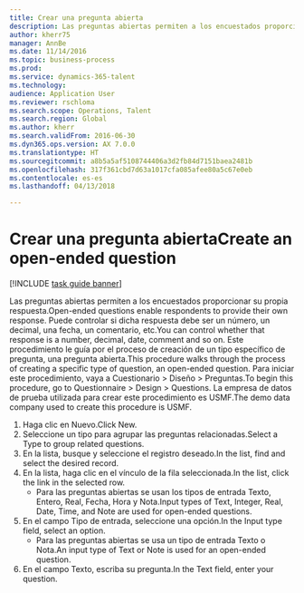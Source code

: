 ```yaml
--- 
title: Crear una pregunta abierta
description: Las preguntas abiertas permiten a los encuestados proporcionar su propia respuesta.
author: kherr75
manager: AnnBe
ms.date: 11/14/2016
ms.topic: business-process
ms.prod: 
ms.service: dynamics-365-talent
ms.technology: 
audience: Application User
ms.reviewer: rschloma
ms.search.scope: Operations, Talent
ms.search.region: Global
ms.author: kherr
ms.search.validFrom: 2016-06-30
ms.dyn365.ops.version: AX 7.0.0
ms.translationtype: HT
ms.sourcegitcommit: a8b5a5af5108744406a3d2fb84d7151baea2481b
ms.openlocfilehash: 317f361cbd7d63a1017cfa085afee80a5c67e0eb
ms.contentlocale: es-es
ms.lasthandoff: 04/13/2018

---
```

# <a name="create-an-open-ended-question"></a><span data-ttu-id="5e7c1-103">Crear una pregunta abierta</span><span class="sxs-lookup"><span data-stu-id="5e7c1-103">Create an open-ended question</span></span>

[!INCLUDE [task guide banner](../../includes/task-guide-banner.md)]

<span data-ttu-id="5e7c1-104">Las preguntas abiertas permiten a los encuestados proporcionar su propia respuesta.</span><span class="sxs-lookup"><span data-stu-id="5e7c1-104">Open-ended questions enable respondents to provide their own response.</span></span> <span data-ttu-id="5e7c1-105">Puede controlar si dicha respuesta debe ser un número, un decimal, una fecha, un comentario, etc.</span><span class="sxs-lookup"><span data-stu-id="5e7c1-105">You can control whether that response is a number, decimal, date, comment and so on.</span></span> <span data-ttu-id="5e7c1-106">Este procedimiento le guía por el proceso de creación de un tipo específico de pregunta, una pregunta abierta.</span><span class="sxs-lookup"><span data-stu-id="5e7c1-106">This procedure walks through the process of creating a specific type of question, an open-ended question.</span></span> <span data-ttu-id="5e7c1-107">Para iniciar este procedimiento, vaya a Cuestionario > Diseño > Preguntas.</span><span class="sxs-lookup"><span data-stu-id="5e7c1-107">To begin this procedure, go to Questionnaire > Design > Questions.</span></span> <span data-ttu-id="5e7c1-108">La empresa de datos de prueba utilizada para crear este procedimiento es USMF.</span><span class="sxs-lookup"><span data-stu-id="5e7c1-108">The demo data company used to create this procedure is USMF.</span></span>

1. <span data-ttu-id="5e7c1-109">Haga clic en Nuevo.</span><span class="sxs-lookup"><span data-stu-id="5e7c1-109">Click New.</span></span>
2. <span data-ttu-id="5e7c1-110">Seleccione un tipo para agrupar las preguntas relacionadas.</span><span class="sxs-lookup"><span data-stu-id="5e7c1-110">Select a Type to group related questions.</span></span>
3. <span data-ttu-id="5e7c1-111">En la lista, busque y seleccione el registro deseado.</span><span class="sxs-lookup"><span data-stu-id="5e7c1-111">In the list, find and select the desired record.</span></span>
4. <span data-ttu-id="5e7c1-112">En la lista, haga clic en el vínculo de la fila seleccionada.</span><span class="sxs-lookup"><span data-stu-id="5e7c1-112">In the list, click the link in the selected row.</span></span>
    * <span data-ttu-id="5e7c1-113">Para las preguntas abiertas se usan los tipos de entrada Texto, Entero, Real, Fecha, Hora y Nota.</span><span class="sxs-lookup"><span data-stu-id="5e7c1-113">Input types of Text, Integer, Real, Date, Time, and Note are used for open-ended questions.</span></span>  
5. <span data-ttu-id="5e7c1-114">En el campo Tipo de entrada, seleccione una opción.</span><span class="sxs-lookup"><span data-stu-id="5e7c1-114">In the Input type field, select an option.</span></span>
    * <span data-ttu-id="5e7c1-115">Para las preguntas abiertas se usa un tipo de entrada Texto o Nota.</span><span class="sxs-lookup"><span data-stu-id="5e7c1-115">An input type of Text or Note is used for an open-ended question.</span></span>  
6. <span data-ttu-id="5e7c1-116">En el campo Texto, escriba su pregunta.</span><span class="sxs-lookup"><span data-stu-id="5e7c1-116">In the Text field, enter your question.</span></span>



